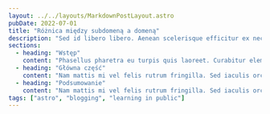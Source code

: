 ```yaml
---
layout: ../../layouts/MarkdownPostLayout.astro
pubDate: 2022-07-01
title: "Różnica między subdomeną a domeną"
description: "Sed id libero libero. Aenean scelerisque efficitur ex nec condimentum. Cras eget diam a nulla mattis ullamcorper. Morbi tincidunt arcu ante, sed porttitor magna congue at. Fusce sed fringilla metus. Aenean non cursus mi, molestie varius libero. Quisque non velit et tellus convallis maximus."
sections:
  - heading: "Wstęp"
    content: "Phasellus pharetra eu turpis quis laoreet. Curabitur elementum mi eget est facilisis consectetur. Donec porttitor ante non eros tristique, ut eleifend elit dignissim. Donec iaculis ultricies ullamcorper. Phasellus egestas, arcu eget blandit pharetra, urna mi pulvinar ante, et fermentum ipsum nulla quis orci. Duis congue et diam a aliquet. Donec et interdum risus, rhoncus tristique ante. Aliquam pharetra mauris ut consequat malesuada. Mauris aliquam pharetra odio a ornare. Curabitur sem enim, venenatis vel tempus nec, dictum at mauris. Cras ut suscipit diam. Quisque sodales justo ac tincidunt sodales. Quisque porttitor eget elit ac consectetur. Aenean pellentesque ligula efficitur nibh viverra tincidunt. Curabitur feugiat orci tellus, in tempus nibh tristique imperdiet."
  - heading: "Główna część"
    content: "Nam mattis mi vel felis rutrum fringilla. Sed iaculis orci sit amet orci sollicitudin volutpat. Duis bibendum congue nulla. Aliquam pretium felis id auctor convallis. Maecenas dapibus auctor diam, eget dignissim eros faucibus ac. Quisque sagittis tellus congue, rhoncus ligula ut, porttitor risus. Cras vel ante venenatis, cursus massa eget, varius dui. Quisque nec convallis felis. Curabitur eget luctus mi. Donec tristique nisl tempus, congue ipsum eu, mattis felis. Praesent nec egestas leo, et commodo elit. Aenean congue lorem id nulla molestie ullamcorper. Fusce tristique neque vel ligula ultrices, non congue urna sollicitudin. Pellentesque iaculis dolor sit amet enim porta elementum."
  - heading: "Podsumowanie"
    content: "Nam mattis mi vel felis rutrum fringilla. Sed iaculis orci sit amet orci sollicitudin volutpat. Duis bibendum congue nulla. Aliquam pretium felis id auctor convallis. Maecenas dapibus auctor diam, eget dignissim eros faucibus ac. Quisque sagittis tellus congue, rhoncus ligula ut, porttitor risus. Cras vel ante venenatis, cursus massa eget, varius dui. Quisque nec convallis felis. Curabitur eget luctus mi. Donec tristique nisl tempus, congue ipsum eu, mattis felis. Praesent nec egestas leo, et commodo elit. Aenean congue lorem id nulla molestie ullamcorper. Fusce tristique neque vel ligula ultrices, non congue urna sollicitudin. Pellentesque iaculis dolor sit amet enim porta elementum."
tags: ["astro", "blogging", "learning in public"]
---
```

